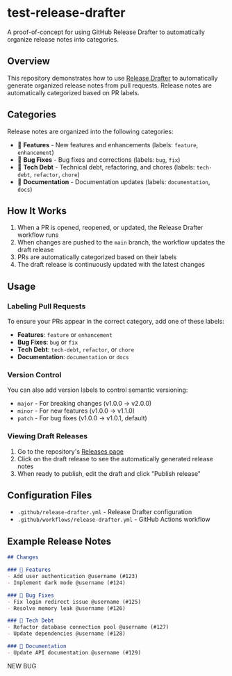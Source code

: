 # test-release-drafter

A proof-of-concept for using GitHub Release Drafter to automatically organize release notes into categories.

## Overview

This repository demonstrates how to use [Release Drafter](https://github.com/release-drafter/release-drafter) to automatically generate organized release notes from pull requests. Release notes are automatically categorized based on PR labels.

## Categories

Release notes are organized into the following categories:

- 🚀 **Features** - New features and enhancements (labels: `feature`, `enhancement`)
- 🐛 **Bug Fixes** - Bug fixes and corrections (labels: `bug`, `fix`)
- 🔧 **Tech Debt** - Technical debt, refactoring, and chores (labels: `tech-debt`, `refactor`, `chore`)
- 📝 **Documentation** - Documentation updates (labels: `documentation`, `docs`)

## How It Works

1. When a PR is opened, reopened, or updated, the Release Drafter workflow runs
2. When changes are pushed to the `main` branch, the workflow updates the draft release
3. PRs are automatically categorized based on their labels
4. The draft release is continuously updated with the latest changes

## Usage

### Labeling Pull Requests

To ensure your PRs appear in the correct category, add one of these labels:

- **Features**: `feature` or `enhancement`
- **Bug Fixes**: `bug` or `fix`
- **Tech Debt**: `tech-debt`, `refactor`, or `chore`
- **Documentation**: `documentation` or `docs`

### Version Control

You can also add version labels to control semantic versioning:

- `major` - For breaking changes (v1.0.0 → v2.0.0)
- `minor` - For new features (v1.0.0 → v1.1.0)
- `patch` - For bug fixes (v1.0.0 → v1.0.1, default)

### Viewing Draft Releases

1. Go to the repository's [Releases page](../../releases)
2. Click on the draft release to see the automatically generated release notes
3. When ready to publish, edit the draft and click "Publish release"

## Configuration Files

- `.github/release-drafter.yml` - Release Drafter configuration
- `.github/workflows/release-drafter.yml` - GitHub Actions workflow

## Example Release Notes

```markdown
## Changes

### 🚀 Features
- Add user authentication @username (#123)
- Implement dark mode @username (#124)

### 🐛 Bug Fixes
- Fix login redirect issue @username (#125)
- Resolve memory leak @username (#126)

### 🔧 Tech Debt
- Refactor database connection pool @username (#127)
- Update dependencies @username (#128)

### 📝 Documentation
- Update API documentation @username (#129)
```

NEW BUG